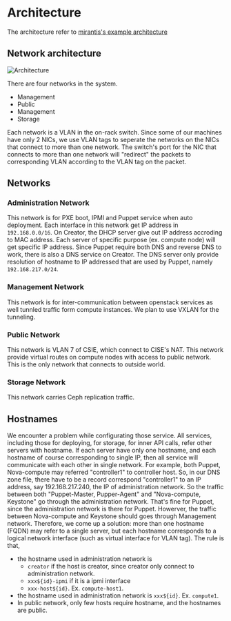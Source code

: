 # Architecture
The architecture refer to [mirantis's example architecture](https://docs.mirantis.com/openstack/fuel/fuel-7.0/reference-architecture.html)

## Network architecture
![Architecture](http://csie-cloud.github.io/document/images/arch-dvr.svg?)

There are four networks in the system.
* Management
* Public
* Management
* Storage

Each network is a VLAN in the on-rack switch. Since some of our machines have only 2 NICs, we use VLAN tags to seperate the networks on the NICs that connect to more than one network. The switch's port for the NIC that connects to more than one network will "redirect" the packets to corresponding VLAN according to the VLAN tag on the packet. 

## Networks

### Administration Network

This network is for PXE boot, IPMI and Puppet service when auto deployment. Each interface in this network get IP address in `192.168.0.0/16`. On Creator, the DHCP server give out IP address accroding to MAC address. Each server of specific purpose (ex. compute node) will get specific IP address. Since Puppet require both DNS and reverse DNS to work, there is also a DNS service on Creator. The DNS server only provide resolution of hostname to IP addressed that are used by Puppet, namely `192.168.217.0/24`.

### Management Network

This network is for inter-communication between openstack services as well tunnled traffic form compute instances. We plan to use VXLAN for the tunneling.

### Public Network

This network is VLAN 7 of CSIE, which connect to CISE's NAT. This network provide virtual routes on compute nodes with access to public network. This is the only network that connects to outside world. 

### Storage Network

This network carries  Ceph replication traffic. 

## Hostnames
We encounter a problem while configurating those service. All services, including those for deploying, for storage, for inner API calls, refer other servers with hostname. If each server have only one hostname, and each hostname of course corresponding to single IP, then all service will communicate with each other in single network. For example, both Puppet, Nova-compute may referred "controller1" to controller host. So, in our DNS zone file, there have to be a record correspond "controller1" to an IP address, say 192.168.217.240, the IP of administration network. So the traffic between both "Puppet-Master, Pupper-Agent" and "Nova-compute, Keystone" go through the administration network. That's fine for Puppet, since the administration network is there for Puppet. Howerver, the traffic between Nova-compute and Keystone should goes through Management network. 
Therefore, we come up a solution: more than one hostname (FQDN) may refer to a single server, but each hostname corresponds to a logical network interface (such as virtual interface for VLAN tag). The rule is that,
* the hostname used in administration network is
  * `creator` if the host is creator, since creator only connect to administration network.
  * `xxx${id}-ipmi` if it is a ipmi interface
  * `xxx-host${id}`. Ex. `compute-host1`.
* the hostname used in administration network is `xxx${id}`. Ex. `compute1`.
* In public network, only few hosts require hostname, and the hostnames are public.

